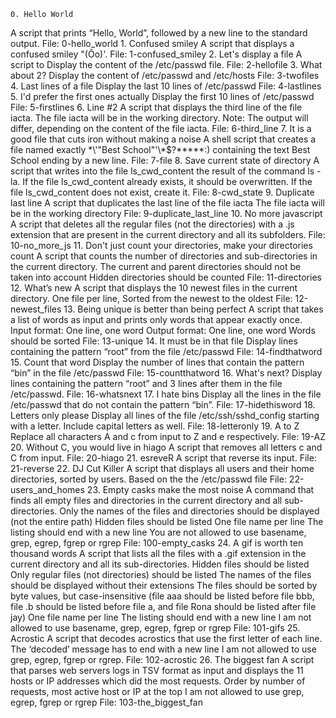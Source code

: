 	0. Hello World
A script that prints “Hello, World”, followed by a new line to the standard output.
File: 0-hello_world
	1. Confused smiley
A script that displays a confused smiley "(Ôo)'.
File: 1-confused_smiley
	2. Let's display a file
A script to Display the content of the /etc/passwd file.
File: 2-hellofile
	3. What about 2?
Display the content of /etc/passwd and /etc/hosts
File: 3-twofiles
	4. Last lines of a file
Display the last 10 lines of /etc/passwd
File: 4-lastlines
	5. I'd prefer the first ones actually
Display the first 10 lines of /etc/passwd
File: 5-firstlines
	6. Line #2
A script that displays the third line of the file iacta.
The file iacta will be in the working directory.
Note: The output will differ, depending on the content of the file iacta.
File: 6-third_line
	7. It is a good file that cuts iron without making a noise
A shell script that creates a file named exactly \*\\'"Best School"\'\\*$\?\*\*\*\*\*:) containing the text Best School ending by a new line.
File: 7-file
	8. Save current state of directory
A script that writes into the file ls_cwd_content the result of the command ls -la. If the file ls_cwd_content already exists, it should be overwritten. If the file ls_cwd_content does not exist, create it.
File: 8-cwd_state
	9. Duplicate last line
A script that duplicates the last line of the file iacta
The file iacta will be in the working directory
File: 9-duplicate_last_line
	10. No more javascript
A script that deletes all the regular files (not the directories) with a .js extension that are present in the current directory and all its subfolders.
File: 10-no_more_js
	11. Don't just count your directories, make your directories count
A script that counts the number of directories and sub-directories in the current directory.
The current and parent directories should not be taken into account
Hidden directories should be counted
File: 11-directories
	12. What’s new
A script that displays the 10 newest files in the current directory. One file per line, Sorted from the newest to the oldest
File: 12-newest_files
	13. Being unique is better than being perfect
A script that takes a list of words as input and prints only words that appear exactly once.
Input format: One line, one word
Output format: One line, one word
Words should be sorted
File: 13-unique
	14. It must be in that file
Display lines containing the pattern “root” from the file /etc/passwd
File: 14-findthatword
	15. Count that word
Display the number of lines that contain the pattern “bin” in the file /etc/passwd
File: 15-countthatword
	16. What's next?
Display lines containing the pattern “root” and 3 lines after them in the file /etc/passwd.
File: 16-whatsnext
	17. I hate bins
Display all the lines in the file /etc/passwd that do not contain the pattern “bin”.
File: 17-hidethisword
	18. Letters only please
Display all lines of the file /etc/ssh/sshd_config starting with a letter.
Include capital letters as well.
File: 18-letteronly
	19. A to Z
Replace all characters A and c from input to Z and e respectively.
File: 19-AZ
	20. Without C, you would live in hiago
A script that removes all letters c and C from input.
File: 20-hiago
	21. esreveR
A script that reverse its input.
File: 21-reverse
	22. DJ Cut Killer
A script that displays all users and their home directories, sorted by users.
Based on the the /etc/passwd file
File: 22-users_and_homes
	23. Empty casks make the most noise
A command that finds all empty files and directories in the current directory and all sub-directories.
Only the names of the files and directories should be displayed (not the entire path)
Hidden files should be listed
One file name per line
The listing should end with a new line
You are not allowed to use basename, grep, egrep, fgrep or rgrep
File: 100-empty_casks
	24. A gif is worth ten thousand words
A script that lists all the files with a .gif extension in the current directory and all its sub-directories.
Hidden files should be listed
Only regular files (not directories) should be listed
The names of the files should be displayed without their extensions
The files should be sorted by byte values, but case-insensitive (file aaa should be listed before file bbb, file .b should be listed before file a, and file Rona should be listed after file jay)
One file name per line
The listing should end with a new line
I am not allowed to use basename, grep, egrep, fgrep or rgrep
File: 101-gifs
	25. Acrostic
A script that decodes acrostics that use the first letter of each line.
The ‘decoded’ message has to end with a new line
I am not allowed to use grep, egrep, fgrep or rgrep. 
File: 102-acrostic
	26. The biggest fan
A script that parses web servers logs in TSV format as input and displays the 11 hosts or IP addresses which did the most requests.
Order by number of requests, most active host or IP at the top
I am not allowed to use grep, egrep, fgrep or rgrep
File: 103-the_biggest_fan
